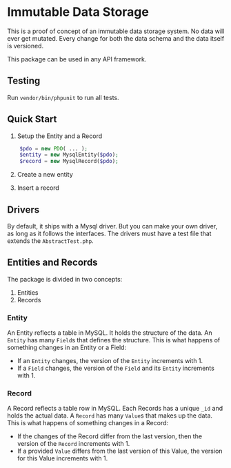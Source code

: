 # Immutable Data Storage
This is a proof of concept of an immutable data storage system.
No data will ever get mutated. 
Every change for both the data schema and the data itself is versioned. 

This package can be used in any API framework.

## Testing
Run `vendor/bin/phpunit` to run all tests.

## Quick Start

1. Setup the Entity and a Record
```php
    $pdo = new PDO( ... );
    $entity = new MysqlEntity($pdo);
    $record = new MysqlRecord($pdo);
```

2. Create a new entity

3. Insert a record


## Drivers
By default, it ships with a Mysql driver.
But you can make your own driver, as long as it follows the interfaces.
The drivers must have a test file that extends the `AbstractTest.php`.

## Entities and Records
The package is divided in two concepts:
1. Entities
2. Records

### Entity
An Entity reflects a table in MySQL.
It holds the structure of the data.
An `Entity` has many `Field`s that defines the structure.
This is what happens of something changes in an Entity or a Field:
* If an `Entity` changes, the version of the `Entity` increments with 1.
* If a `Field` changes, the version of the `Field` and its `Entity` increments with 1.

### Record
A Record reflects a table row in MySQL.
Each Records has a unique `_id` and holds the actual data.
A `Record` has many `Value`s that makes up the data.
This is what happens of something changes in a Record:
* If the changes of the Record differ from the last version, then the version of the `Record` increments with 1.
* If a provided `Value` differs from the last version of this Value, the version for this Value increments with 1.

